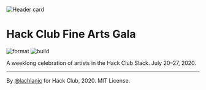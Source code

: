 ![Header card](https://cloud-bw5p4o2o8.vercel.app/2020-07-20_bke7618b4raj3cavaywfcv5hreq2e5z9.jpeg)

# Hack Club Fine Arts Gala

![format](https://github.com/hackclub/arts-gala/workflows/format/badge.svg)
![build](https://github.com/hackclub/arts-gala/workflows/build/badge.svg)

A weeklong celebration of artists in the Hack Club Slack. July 20–27, 2020.

---

By [@lachlanjc](https://lachlanjc.com) for Hack Club, 2020. MIT License.

